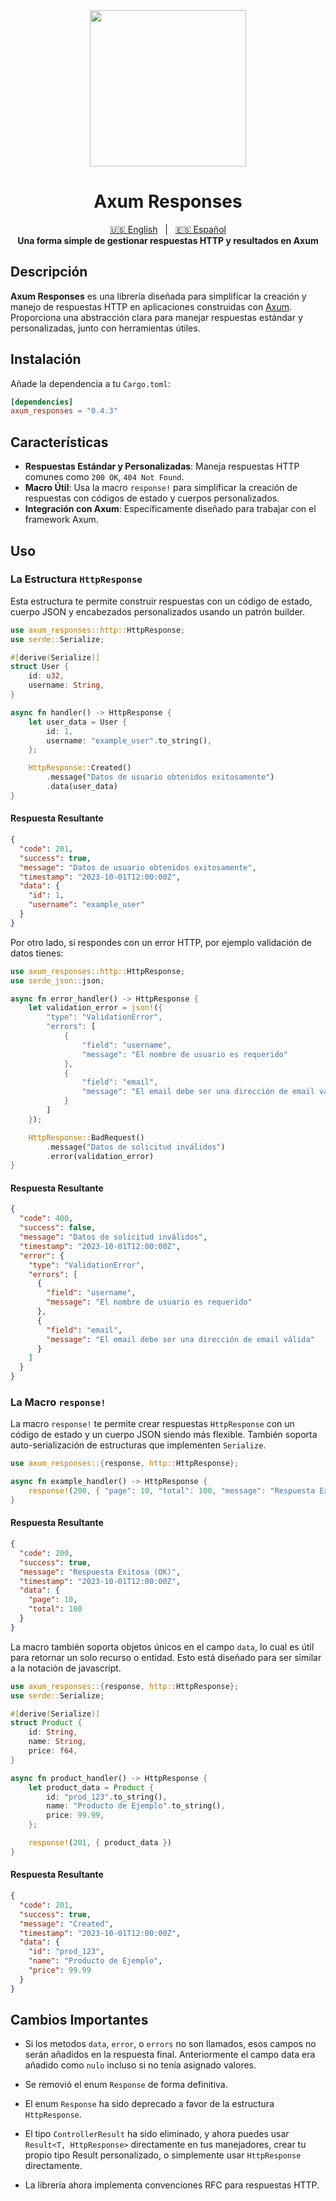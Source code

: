 <div align="center">
    <img src="https://pillan.inf.uct.cl/~lrevillod/images/logo-ax-responses.png" width=250 />
</div>

<div align="center">
    <h1>Axum Responses</h1>
</div>

<div align="center">
  <a href="README.md" title="English README">🇺🇸 English</a>
  &nbsp;&nbsp;|&nbsp;&nbsp;
  <a href="README[ES].md" title="README en Español">🇪🇸 Español</a>
</div>

<div align="center">
    <strong>Una forma simple de gestionar respuestas HTTP y resultados en Axum</strong>
</div>

## Descripción

**Axum Responses** es una librería diseñada para simplificar la creación y manejo de respuestas HTTP en aplicaciones construidas con [Axum](https://github.com/tokio-rs/axum). Proporciona una abstracción clara para manejar respuestas estándar y personalizadas, junto con herramientas útiles.

## Instalación

Añade la dependencia a tu `Cargo.toml`:

```toml
[dependencies]
axum_responses = "0.4.3"
```

## Características

- **Respuestas Estándar y Personalizadas**: Maneja respuestas HTTP comunes como `200 OK`, `404 Not Found`.
- **Macro Útil**: Usa la macro `response!` para simplificar la creación de respuestas con códigos de estado y cuerpos personalizados.
- **Integración con Axum**: Específicamente diseñado para trabajar con el framework Axum.

## Uso

### La Estructura `HttpResponse`

Esta estructura te permite construir respuestas con un código de estado, cuerpo JSON y encabezados personalizados usando un patrón builder.

```rust
use axum_responses::http::HttpResponse;
use serde::Serialize;

#[derive(Serialize)]
struct User {
    id: u32,
    username: String,
}

async fn handler() -> HttpResponse {
    let user_data = User {
        id: 1,
        username: "example_user".to_string(),
    };

    HttpResponse::Created()
        .message("Datos de usuario obtenidos exitosamente")
        .data(user_data)
}
```

#### Respuesta Resultante

```json
{
  "code": 201,
  "success": true,
  "message": "Datos de usuario obtenidos exitosamente",
  "timestamp": "2023-10-01T12:00:00Z",
  "data": {
    "id": 1,
    "username": "example_user"
  }
}
```

Por otro lado, si respondes con un error HTTP, por ejemplo validación de datos tienes:

```rust
use axum_responses::http::HttpResponse;
use serde_json::json;

async fn error_handler() -> HttpResponse {
    let validation_error = json!({
        "type": "ValidationError",
        "errors": [
            {
                "field": "username",
                "message": "El nombre de usuario es requerido"
            },
            {
                "field": "email",
                "message": "El email debe ser una dirección de email válida"
            }
        ]
    });

    HttpResponse::BadRequest()
        .message("Datos de solicitud inválidos")
        .error(validation_error)
}
```

#### Respuesta Resultante

```json
{
  "code": 400,
  "success": false,
  "message": "Datos de solicitud inválidos",
  "timestamp": "2023-10-01T12:00:00Z",
  "error": {
    "type": "ValidationError",
    "errors": [
      {
        "field": "username",
        "message": "El nombre de usuario es requerido"
      },
      {
        "field": "email",
        "message": "El email debe ser una dirección de email válida"
      }
    ]
  }
}
```

### La Macro `response!`

La macro `response!` te permite crear respuestas `HttpResponse` con un código de estado y un cuerpo JSON siendo más flexible. También soporta auto-serialización de estructuras que implementen `Serialize`.

```rust
use axum_responses::{response, http::HttpResponse};

async fn example_handler() -> HttpResponse {
    response!(200, { "page": 10, "total": 100, "message": "Respuesta Exitosa (OK)" })
}
```

#### Respuesta Resultante

```json
{
  "code": 200,
  "success": true,
  "message": "Respuesta Exitosa (OK)",
  "timestamp": "2023-10-01T12:00:00Z",
  "data": {
    "page": 10,
    "total": 100
  }
}
```

La macro también soporta objetos únicos en el campo `data`, lo cual es útil para retornar un solo recurso o entidad. Esto está diseñado para ser similar a la notación de javascript.

```rust
use axum_responses::{response, http::HttpResponse};
use serde::Serialize;

#[derive(Serialize)]
struct Product {
    id: String,
    name: String,
    price: f64,
}

async fn product_handler() -> HttpResponse {
    let product_data = Product {
        id: "prod_123".to_string(),
        name: "Producto de Ejemplo".to_string(),
        price: 99.99,
    };

    response!(201, { product_data })
}
```

#### Respuesta Resultante

```json
{
  "code": 201,
  "success": true,
  "message": "Created",
  "timestamp": "2023-10-01T12:00:00Z",
  "data": {
    "id": "prod_123",
    "name": "Producto de Ejemplo",
    "price": 99.99
  }
}
```

## Cambios Importantes

- Si los metodos `data`, `error`, o `errors` no son llamados, esos campos no serán añadidos en la respuesta final. Anteriormente el campo data era añadido como `nulo` incluso si no tenía asignado valores.

- Se removió el enum `Response` de forma definitiva.

- El enum `Response` ha sido deprecado a favor de la estructura `HttpResponse`.
- El tipo `ControllerResult` ha sido eliminado, y ahora puedes usar `Result<T, HttpResponse>` directamente en tus manejadores, crear tu propio tipo Result personalizado, o simplemente usar `HttpResponse` directamente.

- La librería ahora implementa convenciones RFC para respuestas HTTP.
